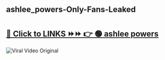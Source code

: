 
 ## ashlee_powers-Only-Fans-Leaked

# <h2><a href="https://clipsfans.com/ashlee_powers&ref=git">🔗 Click to LINKS ⏩⏩ 👉 🟢 ashlee powers </a></h2>

<a href="https://clipsfans.com/ashlee_powers&ref=git" rel="nofollow" data-target="animated-image.originalLink"><img src="https://i.ibb.co.com/xMMVF88/686577567.gif" alt="Viral Video Original" style="max-width: 100%; display: inline-block;" data-target="animated-image.originalImage"></a>
